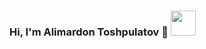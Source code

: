 ### Hi, I'm Alimardon Toshpulatov 👋 <img src="https://media0.giphy.com/media/KGMzZvWa5su2O5LCVR/giphy.gif?cid=ecf05e471mtv0i9dlv6fsl594u3qik954bujqq9uc1k2avna&rid=giphy.gif&ct=s" width="40px">

